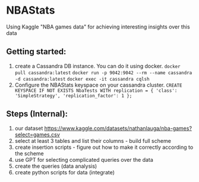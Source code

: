 # NBAStats
Using Kaggle "NBA games data" for achieving interesting insights over this data

## Getting started:
1. create a Cassandra DB instance. You can do it using docker.
    ```docker pull cassandra:latest```
    ```docker run -p 9042:9042 --rm --name cassandra -d cassandra:latest```
    ```docker exec -it cassandra cqlsh```
2. Configure the NBAStats keyspace on your cassandra cluster.
    ```CREATE KEYSPACE IF NOT EXISTS NbaTests WITH replication = { 'class': 'SimpleStrategy', 'replication_factor': 1 };```

## Steps (Internal):
1. our dataset https://www.kaggle.com/datasets/nathanlauga/nba-games?select=games.csv
2. select at least 3 tables and list their columns - build full scheme
3. create insertion scripts - figure out how to make it correctly according to the scheme
4. use GPT for selecting complicated queries over the data
5. create the queries (data analysis)
6. create python scripts for data (integrate)
